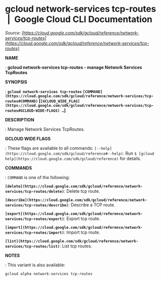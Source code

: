 # gcloud network-services tcp-routes  |  Google Cloud CLI Documentation

*Source: [https://cloud.google.com/sdk/gcloud/reference/network-services/tcp-routes](https://cloud.google.com/sdk/gcloud/reference/network-services/tcp-routes)*

**NAME**

: **gcloud network-services tcp-routes - manage Network Services TcpRoutes**

**SYNOPSIS**

: **`gcloud network-services tcp-routes` `[COMMAND](https://cloud.google.com/sdk/gcloud/reference/network-services/tcp-routes#COMMAND)` [`[GCLOUD_WIDE_FLAG](https://cloud.google.com/sdk/gcloud/reference/network-services/tcp-routes#GCLOUD-WIDE-FLAGS) …`]**

**DESCRIPTION**

: Manage Network Services TcpRoutes.

**GCLOUD WIDE FLAGS**

: These flags are available to all commands: `[--help](https://cloud.google.com/sdk/gcloud/reference#--help)`.
Run `$ [gcloud help](https://cloud.google.com/sdk/gcloud/reference)` for details.

**COMMANDS**

: ``COMMAND`` is one of the following:

**`[delete](https://cloud.google.com/sdk/gcloud/reference/network-services/tcp-routes/delete)`**:
Delete tcp route.

**`[describe](https://cloud.google.com/sdk/gcloud/reference/network-services/tcp-routes/describe)`**:
Describe a TCP route.

**`[export](https://cloud.google.com/sdk/gcloud/reference/network-services/tcp-routes/export)`**:
Export tcp route.

**`[import](https://cloud.google.com/sdk/gcloud/reference/network-services/tcp-routes/import)`**:
Import tcp route.

**`[list](https://cloud.google.com/sdk/gcloud/reference/network-services/tcp-routes/list)`**:
List tcp routes.

**NOTES**

: This variant is also available:

```
gcloud alpha network-services tcp-routes
```